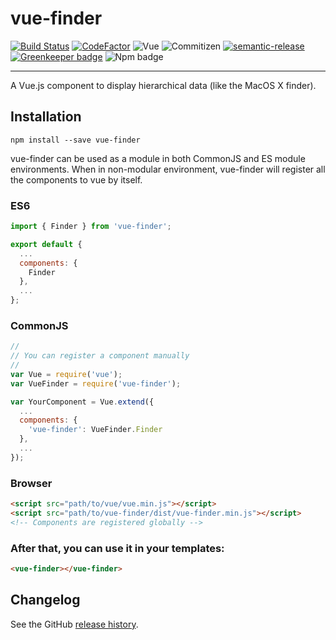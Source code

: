 # vue-finder

[![Build Status](https://travis-ci.org/jledentu/vue-finder.svg?branch=master)](https://travis-ci.org/jledentu/vue-finder)
[![CodeFactor](https://www.codefactor.io/repository/github/jledentu/vue-finder/badge/master)](https://www.codefactor.io/repository/github/jledentu/vue-finder/overview/master)
![Vue](https://img.shields.io/badge/Vue-^2.5.13-brightgreen.svg)
![Commitizen](https://img.shields.io/badge/Commitizen-enabled-brightgreen.svg)
[![semantic-release](https://img.shields.io/badge/%20%20%F0%9F%93%A6%F0%9F%9A%80-semantic--release-e10079.svg)](https://github.com/semantic-release/semantic-release) [![Greenkeeper badge](https://badges.greenkeeper.io/jledentu/vue-finder.svg)](https://greenkeeper.io/)
![Npm badge](https://img.shields.io/npm/v/vue-finder.svg)

---

A Vue.js component to display hierarchical data (like the MacOS X finder).

## Installation

```
npm install --save vue-finder
```

vue-finder can be used as a module in both CommonJS and ES module environments.
When in non-modular environment, vue-finder will register all the components to vue by itself.

### ES6

```js
import { Finder } from 'vue-finder';

export default {
  ...
  components: {
    Finder
  },
  ...
};
```

### CommonJS

```js
//
// You can register a component manually
//
var Vue = require('vue');
var VueFinder = require('vue-finder');

var YourComponent = Vue.extend({
  ...
  components: {
    'vue-finder': VueFinder.Finder
  },
  ...
});
```

### Browser

```html
<script src="path/to/vue/vue.min.js"></script>
<script src="path/to/vue-finder/dist/vue-finder.min.js"></script>
<!-- Components are registered globally -->
```

### After that, you can use it in your templates:

```html
<vue-finder></vue-finder>
```

## Changelog

See the GitHub [release history](https://github.com/jledentu/vue-finder/releases).
